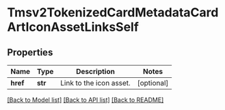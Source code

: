 # Tmsv2TokenizedCardMetadataCardArtIconAssetLinksSelf

## Properties
Name | Type | Description | Notes
------------ | ------------- | ------------- | -------------
**href** | **str** | Link to the icon asset.  | [optional] 

[[Back to Model list]](../README.md#documentation-for-models) [[Back to API list]](../README.md#documentation-for-api-endpoints) [[Back to README]](../README.md)


